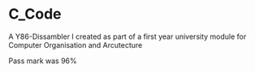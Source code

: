 # C_Code

A Y86-Dissambler I created as part of a first year university module for Computer Organisation and Arcutecture 

Pass mark was 96%
